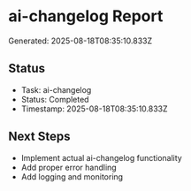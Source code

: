 # ai-changelog Report

Generated: 2025-08-18T08:35:10.833Z

## Status
- Task: ai-changelog
- Status: Completed
- Timestamp: 2025-08-18T08:35:10.833Z

## Next Steps
- Implement actual ai-changelog functionality
- Add proper error handling
- Add logging and monitoring
